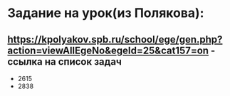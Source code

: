 # Задание на урок(из Полякова):
## https://kpolyakov.spb.ru/school/ege/gen.php?action=viewAllEgeNo&egeId=25&cat157=on - ссылка на список задач
+ 2615
+ 2838
